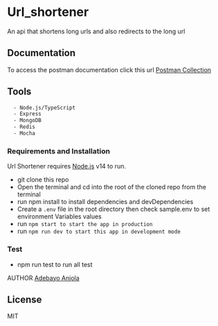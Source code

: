 # Url_shortener
An api that shortens long urls and also redirects to the long url

## Documentation
To access the postman documentation click this url
[Postman Collection](https://documenter.getpostman.com/view/7087675/UVyoWy7L)

## Tools
```sh
  - Node.js/TypeScript     
  - Express
  - MongoDB
  - Redis
  - Mocha
```
### Requirements and Installation

Url Shortener requires [Node.js](https://nodejs.org/) v14 to run.

- git clone this repo
- Open the terminal and cd into the root of the cloned repo from the terminal
- run npm install to install dependencies and devDependencies
- Create a `.env` file in the root directory then check sample.env to set environment Variables values
- run `npm start to start the app in production`
- run `npm run dev to start this app in development mode`

### Test
- npm run test to run all test

AUTHOR
[Adebayo Anjola](https://github.com/anjorlar)

License
----

MIT

